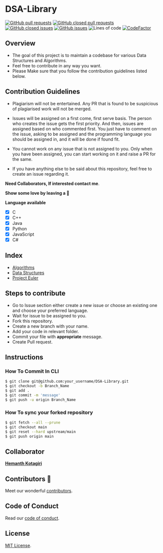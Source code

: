 # DSA-Library

[![GitHub pull requests](https://img.shields.io/github/issues-pr/krishrahul98/DSA-Library?style=flat-square)](https://github.com/krishrahul98/DSA-Library/pulls?q=is%3Aopen+is%3Apr)
[![GitHub closed pull requests](https://img.shields.io/github/issues-pr-closed/krishrahul98/DSA-Library?style=flat-square)](https://github.com/krishrahul98/DSA-Library/pulls?q=is%3Apr+is%3Aclosed)
[![GitHub closed issues](https://img.shields.io/github/issues-closed/krishrahul98/DSA-Library?style=flat-square)](https://github.com/krishrahul98/DSA-Library/issues?q=is%3Aissue+is%3Aclosed)
[![GitHub issues](https://img.shields.io/github/issues/krishrahul98/DSA-Library?style=flat-square)](https://github.com/krishrahul98/DSA-Library/issues?q=is%3Aopen+is%3Aissue)
![Lines of code](https://img.shields.io/tokei/lines/github/krishrahul98/DSA-Library?style=flat-square)
[![CodeFactor](https://www.codefactor.io/repository/github/krishrahul98/dsa-library/badge)](https://www.codefactor.io/repository/github/krishrahul98/dsa-library)


**Overview**
------------------------------

- The goal of this project is to maintain a codebase for various Data Structures and Algorithms.
- Feel free to contribute in any way you want.
- Please Make sure that you follow the contribution guidelines listed below.

**Contribution Guidelines**
------------------------------
- Plagiarism will not be entertained. Any PR that is found to be suspicious of plagiarised work will not be merged.

- Issues will be assigned on a first come, first serve basis. The person who creates the issue gets the first priority. And then, issues are assigned based on who   commented first. You just have to comment on the issue, asking to be assigned and the programming language you should be assigned in, and it will be done if found fit.

- You cannot work on any issue that is not assigned to you. Only when you have been assigned, you can start working on it and raise a PR for the same.

- If you have anything else to be said about this repository, feel free to create an issue regarding it.

**Need Collaborators, If interested contact me**.

**Show some love by leaving a :star2:** 

**Language available**
- [x] C
- [x] C++
- [x] Java
- [x] Python
- [x] JavaScript
- [x] C#

**Index**
-----------
- [Algorithms](https://github.com/krishrahul98/DSA-Library/tree/main/Algorithms)
- [Data Structures](https://github.com/krishrahul98/DSA-Library/tree/main/Data_Structures)
- [Project Euler](https://github.com/krishrahul98/DSA-Library/tree/main/Project_Euler)


**Steps to contribute**
-----------------------------

- Go to Issue section either create a new issue or choose an existing one and choose your preferred language.
- Wait for issue to be assigned to you.
- Fork this repository.
- Create a new branch with your name.
- Add your code in relevant folder.
- Commit your file with **appropriate** message.
- Create Pull request.

**Instructions**
-----------------------

### How To Commit In CLI

```sh
$ git clone git@github.com:your_username/DSA-Library.git
$ git checkout -b Branch_Name
$ git add .
$ git commit -m 'message'
$ git push -u origin Branch_Name

```

### How To sync your forked repository

```sh
$ git fetch --all --prune
$ git checkout main
$ git reset --hard upstream/main
$ git push origin main

```

## Collaborator

**[Hemanth Kotagiri](https://github.com/hemanth-kotagiri)**

## Contributors 🎉

Meet our wonderful [contributors](/CONTRIBUTORS.md).


## Code of Conduct
Read our [code of conduct](/CODE_OF_CONDUCT.md).

## License
[MIT License](/LICENSE).
